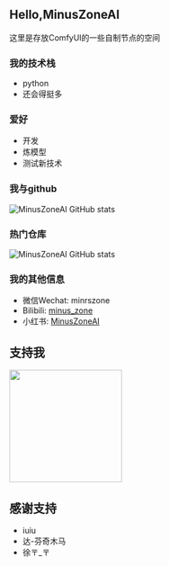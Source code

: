 ## Hello,MinusZoneAI

这里是存放ComfyUI的一些自制节点的空间

### 我的技术栈
+ python
+ 还会得挺多

### 爱好
+ 开发
+ 炼模型
+ 测试新技术

### 我与github
![MinusZoneAI GitHub stats](https://github-readme-streak-stats.herokuapp.com/?user=wailovet) 

### 热门仓库

![MinusZoneAI GitHub stats](https://github-readme-stats.vercel.app/api/pin/?username=MinusZoneAI&repo=ComfyUI-Kolors-MZ)

### 我的其他信息
- 微信Wechat: minrszone 
- Bilibili: [minus_zone](https://space.bilibili.com/5950992)
- 小红书: [MinusZoneAI](https://www.xiaohongshu.com/user/profile/5f072e990000000001005472)

## 支持我
<img src="https://github.com/user-attachments/assets/a7ef9684-4911-45b6-8071-a9b433dca6af"  width="200"/>

## 感谢支持
+ iuiu
+ 达-芬奇木马
+ 徐〒_〒
